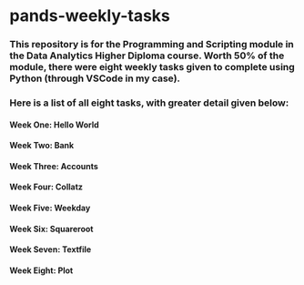 # pands-weekly-tasks
### This repository is for the Programming and Scripting module in the Data Analytics Higher Diploma course. Worth 50% of the module, there were eight weekly tasks given to complete using Python (through VSCode in my case). 

### Here is a list of all eight tasks, with greater detail given below:
#### Week One: Hello World
#### Week Two: Bank 
#### Week Three: Accounts
#### Week Four: Collatz
#### Week Five: Weekday
#### Week Six: Squareroot
#### Week Seven: Textfile
#### Week Eight: Plot
